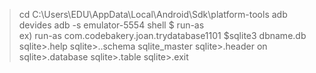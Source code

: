 > cd C:\Users\EDU\AppData\Local\Android\Sdk\platform-tools
> adb devides
> adb -s emulator-5554 shell
> $ run-as <package name>  
>   ex) run-as com.codebakery.joan.trydatabase1101
> $sqlite3 dbname.db
> sqlite>.help
> sqlite>..schema sqlite_master
> sqlite>.header on
> sqlite>.database
> sqlite>.table
> sqlite>.exit